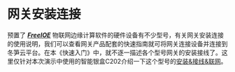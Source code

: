 # 网关安装连接

预置了 ***[FreeIOE](http://freeioe.org)*** 物联网边缘计算软件的硬件设备有不少型号，有关网关安装连接的使用说明，我们可以查看网关产品配套的快速指南就可将网关连接设备并连接到冬笋云平台。在本《快速入门》中，就不逐一描述各个型号网关的安装接线了。这里仅针对本次演示中使用的智能银盒C202介绍一下这个型号的[安装&接线&联网](Gate-installation.md)。
